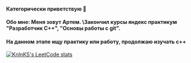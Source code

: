 #### Категорически приветствую 👋
#### Обо мне: Меня зовут Артем. \Закончил курсы яндекс практикум "Разработчик С++", "Основы работы с git".
####           
#### На данном этапе ищу практику или работу, продолжаю изучать с++
[![KnlnKS's LeetCode stats](https://leetcode-stats-six.vercel.app/api?username=Inoplanet)](https://github.com/KnlnKS/leetcode-stats)

<!--
**UserUmbasa/UserUmbasa** is a ✨ _special_ ✨ repository because its `README.md` (this file) appears on your GitHub profile.

Here are some ideas to get you started:

- 🔭 I’m currently working on ...
- 🌱 I’m currently learning ...
- 👯 I’m looking to collaborate on ...
- 🤔 I’m looking for help with ...
- 💬 Ask me about ...
- 📫 How to reach me: ...
- 😄 Pronouns: ...
- ⚡ Fun fact: ...
-->
